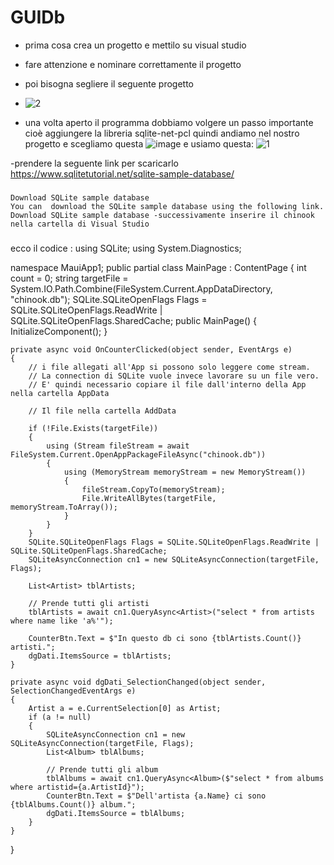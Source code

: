 # GUIDb
- prima cosa crea un progetto e mettilo su visual studio 
-  fare attenzione e nominare correttamente il progetto
-  poi bisogna segliere il seguente progetto 
-  ![2](https://github.com/basilicokarol/GUIDb/assets/116791261/3e5f000a-da04-4d25-ab79-0a2d0df74b92)

-  una volta aperto il programma dobbiamo volgere un passo importante cioè aggiungere la libreria sqlite-net-pcl
   quindi andiamo nel nostro progetto e scegliamo questa
   ![image](https://github.com/basilicokarol/GUIDb/assets/116791261/71babd46-1e54-442f-8c1e-7d2398969736)
    e usiamo questa:
    ![1](https://github.com/basilicokarol/GUIDb/assets/116791261/45fb5ac0-c993-4222-b389-976c47d20e70)

    


-prendere la seguente link per scaricarlo https://www.sqlitetutorial.net/sqlite-sample-database/ 
###
    Download SQLite sample database 
    You can  download the SQLite sample database using the following link.
    Download SQLite sample database -successivamente inserire il chinook nella cartella di Visual Studio
###
ecco il codice :
﻿using SQLite;
using System.Diagnostics;

namespace MauiApp1;
public partial class MainPage : ContentPage
{
    int count = 0;
    string targetFile = System.IO.Path.Combine(FileSystem.Current.AppDataDirectory, "chinook.db");
    SQLite.SQLiteOpenFlags Flags = SQLite.SQLiteOpenFlags.ReadWrite | SQLite.SQLiteOpenFlags.SharedCache;
    public MainPage()
    {
        InitializeComponent();
    }

    private async void OnCounterClicked(object sender, EventArgs e)
    {
        // i file allegati all'App si possono solo leggere come stream.
        // La connection di SQLite vuole invece lavorare su un file vero.
        // E' quindi necessario copiare il file dall'interno della App nella cartella AppData

        // Il file nella cartella AddData

        if (!File.Exists(targetFile))
        {
            using (Stream fileStream = await FileSystem.Current.OpenAppPackageFileAsync("chinook.db"))
            {
                using (MemoryStream memoryStream = new MemoryStream())
                {
                    fileStream.CopyTo(memoryStream);
                    File.WriteAllBytes(targetFile, memoryStream.ToArray());
                }
            }
        }
        SQLite.SQLiteOpenFlags Flags = SQLite.SQLiteOpenFlags.ReadWrite | SQLite.SQLiteOpenFlags.SharedCache;
        SQLiteAsyncConnection cn1 = new SQLiteAsyncConnection(targetFile, Flags);

        List<Artist> tblArtists;

        // Prende tutti gli artisti
        tblArtists = await cn1.QueryAsync<Artist>("select * from artists where name like 'a%'");

        CounterBtn.Text = $"In questo db ci sono {tblArtists.Count()} artisti.";
        dgDati.ItemsSource = tblArtists;
    }

    private async void dgDati_SelectionChanged(object sender, SelectionChangedEventArgs e)
    {
        Artist a = e.CurrentSelection[0] as Artist;
        if (a != null)
        {
            SQLiteAsyncConnection cn1 = new SQLiteAsyncConnection(targetFile, Flags);
            List<Album> tblAlbums;

            // Prende tutti gli album
            tblAlbums = await cn1.QueryAsync<Album>($"select * from albums where artistid={a.ArtistId}");
            CounterBtn.Text = $"Dell'artista {a.Name} ci sono {tblAlbums.Count()} album.";
            dgDati.ItemsSource = tblAlbums;
        }
    }
}
